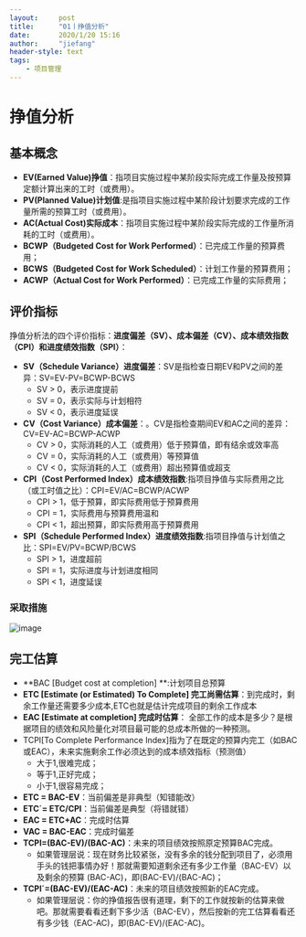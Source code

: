 ```yaml
---
layout:     post
title:      "01丨挣值分析"
date:       2020/1/20 15:16
author:     "jiefang"
header-style: text
tags:
    - 项目管理
---
```

# 挣值分析
## 基本概念
- **EV(Earned Value)挣值**：指项目实施过程中某阶段实际完成工作量及按预算定额计算出来的工时（或费用）。
- **PV(Planned Value)计划值**:是指项目实施过程中某阶段计划要求完成的工作量所需的预算工时（或费用）。
- **AC(Actual Cost)实际成本**：指项目实施过程中某阶段实际完成的工作量所消耗的工时（或费用）。
- **BCWP（Budgeted Cost for Work Performed）**：已完成工作量的预算费用；
- **BCWS（Budgeted Cost for Work Scheduled）**：计划工作量的预算费用；
- **ACWP（Actual Cost for Work Performed）**：已完成工作量的实际费用；

## 评价指标
挣值分析法的四个评价指标：**进度偏差（SV）、成本偏差（CV）、成本绩效指数（CPI）和进度绩效指数（SPI）**：
- **SV（Schedule Variance）进度偏差**：SV是指检查日期EV和PV之间的差异：SV=EV-PV=BCWP-BCWS
    - SV > 0，表示进度提前
    - SV = 0，表示实际与计划相符
    - SV < 0，表示进度延误
- **CV（Cost Variance）成本偏差**：。CV是指检查期间EV和AC之间的差异：CV=EV-AC=BCWP-ACWP
    - CV > 0，实际消耗的人工（或费用）低于预算值，即有结余或效率高
    - CV = 0，实际消耗的人工（或费用）等预算值
    - CV < 0，实际消耗的人工（或费用）超出预算值或超支
- **CPI（Cost Performed Index）成本绩效指数**:指项目挣值与实际费用之比（或工时值之比）：CPI=EV/AC=BCWP/ACWP
    - CPI > 1，低于预算，即实际费用低于预算费用
    - CPI = 1，实际费用与预算费用温和
    - CPI < 1，超出预算，即实际费用高于预算费用
- **SPI（Schedule Performed Index）进度绩效指数**:指项目挣值与计划值之比：SPI=EV/PV=BCWP/BCWS
    - SPI > 1，进度超前
    - SPI = 1，实际进度与计划进度相同
    - SPI < 1，进度延误

### 采取措施
![image](https://s2.ax1x.com/2020/01/20/1iI51U.png)

## 完工估算

- **BAC [Budget cost at completion] **:计划项目总预算
- **ETC [Estimate (or Estimated) To Complete] 完工尚需估算**：到完成时，剩余工作量还需要多少成本,ETC也就是估计完成项目的剩余工作成本
- **EAC [Estimate at completion] 完成时估算**： 全部工作的成本是多少？是根据项目的绩效和风险量化对项目最可能的总成本所做的一种预测。
- TCPI[To Complete Performance Index]指为了在既定的预算内完工（如BAC或EAC），未来实施剩余工作必须达到的成本绩效指标（预测值）
    - 大于1,很难完成；
    - 等于1,正好完成；
    - 小于1,很容易完成；
- **ETC = BAC-EV**：当前偏差是非典型（知错能改）
- **ETC´= ETC/CPI**：当前偏差是典型（将错就错）
- **EAC = ETC+AC**：完成时估算
- **VAC = BAC-EAC**：完成时偏差
- **TCPI=(BAC-EV)/(BAC-AC)**：未来的项目绩效按照原定预算BAC完成。
    - 如果管理层说：现在财务比较紧张，没有多余的钱分配到项目了，必须用手头的钱把事情办好！那就需要知道剩余还有多少工作量（BAC-EV）以及剩余的预算 (BAC-AC)，即(BAC-EV)/(BAC-AC)；
- **TCPI´=(BAC-EV)/(EAC-AC)**：未来的项目绩效按照新的EAC完成。
    - 如果管理层说：你的挣值报告很有道理，剩下的工作就按新的估算来做吧。那就需要看看还剩下多少活（BAC-EV），然后按新的完工估算看看还有多少钱（EAC-AC)，即(BAC-EV)/(EAC-AC)。

